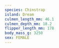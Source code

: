 ```yaml
---
species: Chinstrap
island: Dream
culmen_length_mm: 46.1
culmen_depth_mm: 18.2
flipper_length_mm: 178
body_mass_g: 3250
sex: FEMALE
---
```

